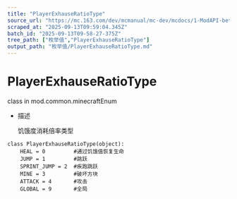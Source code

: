 ```yaml
---
title: "PlayerExhauseRatioType"
source_url: "https://mc.163.com/dev/mcmanual/mc-dev/mcdocs/1-ModAPI-beta/%E6%9E%9A%E4%B8%BE%E5%80%BC/PlayerExhauseRatioType.html?catalog=1"
scraped_at: "2025-09-13T09:59:04.345Z"
batch_id: "2025-09-13T09-58-27-375Z"
tree_path: ["枚举值","PlayerExhauseRatioType"]
output_path: "枚举值/PlayerExhauseRatioType.md"
---
```


#  PlayerExhauseRatioType

class in mod.common.minecraftEnum

*   描述
    
    饥饿度消耗倍率类型
    

```
class PlayerExhauseRatioType(object):
	HEAL = 0         #通过饥饿值恢复生命
	JUMP = 1         #跳跃
	SPRINT_JUMP = 2  #疾跑跳跃
	MINE = 3         #破坏方块
	ATTACK = 4       #攻击
	GLOBAL = 9       #全局


```